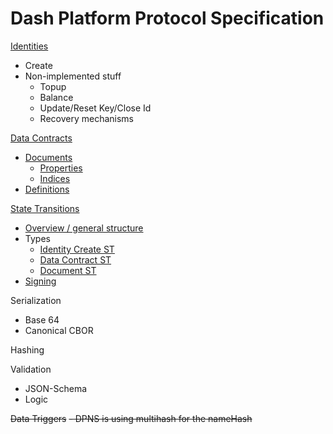 # Dash Platform Protocol Specification

[Identities](docs/identity.md)
 - Create
 - Non-implemented stuff
	 - Topup
	 - Balance
	 - Update/Reset Key/Close Id
	 - Recovery mechanisms

[Data Contracts](docs/data-contract.md)
 - [Documents](docs/document.md#document-overview)
   - [Properties](docs/document.md#document-properties)
   - [Indices](docs/document.md#document-indices)
 - [Definitions](docs/document.md#definition-overview)

[State Transitions](docs/state-transition.md)
 - [Overview / general structure](docs/state-transition.md)
 - Types
   - [Identity Create ST](docs/identity.md#identity-creation)
   - [Data Contract ST](docs/data-contract.md#data-contract-creation)
   - [Document ST](docs/document.md#document-submission)
 - [Signing](docs/state-transition.md#state-transition-signing)

Serialization
 - Base 64
 - Canonical CBOR

Hashing

Validation
 - JSON-Schema
 - Logic

~~Data Triggers~~
~~- DPNS is using multihash for the nameHash~~

